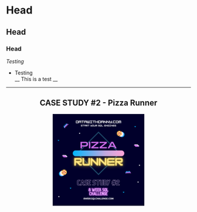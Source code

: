 # Head
## Head
### Head
*Testing*
* Testing<br>
__ This is a test __
---
<p align="center">
  <center>
 <h2>CASE STUDY #2 - Pizza Runner</h2> 
 </center>
</p>

<p align="center">
  <img width="250" height="250" src="images/pizza_runner.png">
</p>

